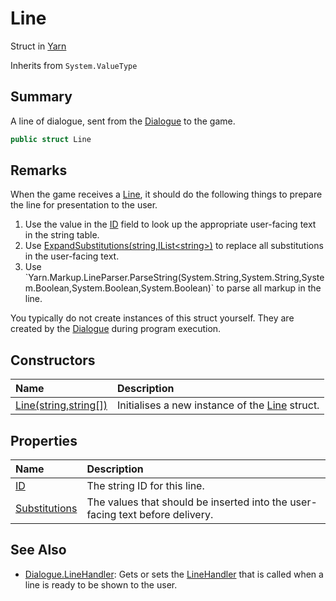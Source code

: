 # Line

Struct in [Yarn](/docs/api/csharp/yarn.md)

Inherits from `System.ValueType`

## Summary


A line of dialogue, sent from the  <a href="yarn.dialogue.md">Dialogue</a>  to the game.


```csharp
public struct Line
```

## Remarks

<p>When the game receives a <a href="yarn.line.md">Line</a>, it should do the
following things to prepare the line for presentation to the user.
</p> <ol type="number">
<li>Use the value in the <a href="yarn.line.id.md">ID</a> field to look up the
appropriate user-facing text in the string table. </li>
<li>Use <a href="yarn.markup.lineparser.expandsubstitutions.md">ExpandSubstitutions(string,IList&lt;string&gt;)</a> to replace all
substitutions in the user-facing text.</li>
<li>Use `Yarn.Markup.LineParser.ParseString(System.String,System.String,System.Boolean,System.Boolean,System.Boolean)` to parse all markup in the
line.</li>
</ol> <p>You typically do not create instances of this struct yourself.
They are created by the <a href="yarn.dialogue.md">Dialogue</a> during program
execution.</p>

## Constructors

|Name|Description|
|:---|:---|
|[Line(string,string[])](/docs/api/csharp/yarn.line..ctor.md)|Initialises a new instance of the  <a href="yarn.line.md">Line</a>  struct.|

## Properties

|Name|Description|
|:---|:---|
|[ID](/docs/api/csharp/yarn.line.id.md)|The string ID for this line.|
|[Substitutions](/docs/api/csharp/yarn.line.substitutions.md)|The values that should be inserted into the user-facing text before delivery.|

## See Also

* [Dialogue.LineHandler](/docs/api/csharp/yarn.dialogue.linehandler.md): Gets or sets the  <a href="yarn.linehandler.md">LineHandler</a>  that is called when a line is ready to be shown to the user.

